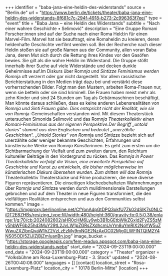 +++
identifier = "baba-jana-eine-heldin-des-widerstands"
source = "Berlin.de"
url = "https://www.berlin.de/tickets/theater/baba-jana-eine-heldin-des-widerstands-8f681c7c-294f-4918-b273-2c996363f7ee/"
type = "event"
title = "Baba Jana ‒ eine Heldin des Widerstands"
subtitle = "Nach einer wahren Geschichte • Selimović"
description = "Eine Gruppe Romani Forscher:innen sind auf der Suche nach einer Roma Held:in für einen Marvel-Film. Marvel hat sie beauftragt, eine Romaheldin zu kreieren, deren heldenhafte Geschichte verfilmt werden soll. Bei der Recherche nach dieser Heldin stoßen sie auf große Namen aus der Community, allen voran Baba Jana, deren Mut sich durch die Rettung ihres Kindes vor den Gasöfen bewies. Sie gilt als die wahre Heldin im Widerstand. Die Gruppe stößt innerhalb ihrer Suche auf viele Widerstände und decken dunkle Geheimnisse auf.Im Diskurs über Rom*nja und Sintizze Feminismus werden Rom*nja oft verzerrt oder gar nicht dargestellt. Vor allem rassistische Berichterstattung in den Medien trägt dazu bei und verstärkt diese vorherrschenden Bilder. Folgt man den Mustern, arbeiten Roma-Frauen nur, wenn sie betteln oder sie sind kriminell. Die Frauen haben meist mehr als zehn Kinder und sind 24 Stunden am Tag als Gebärmaschinen beschäftigt. Man könnte daraus schließen, dass es keine anderen Lebensrealitäten von Rom*nja und Sinti Frauen gäbe. Dies entspricht nicht der Realität, wie sie von Rom*nja-Gemeinschaften verstanden wird. Mit diesem Theaterstück untersuchen Simonida Selimović und das Rom*nja Theaterkollektiv einen Romani-Feminismus aus der eigenen Perspektive.Der Begriff „untold stories“ stammt aus dem Englischen und bedeutet „unerzählte Geschichten“. „Untold Stories“ von Rom*nja und Sintizze bezieht sich auf unerzählte oder weniger bekannte Geschichten, Erfahrungen und künstlerische Werke von Rom*nja Künstler*innen. Es geht zum ersten um die Sichtbarmachung der Vielfalt und zum zweiten darum, den Reichtum kultureller Beiträge in den Vordergrund zu rücken. Das Rom*nja in Power Theaterkollektiv verfolgt die Vision, eine erweiterte Perspektive auf Geschichte und Kunst zu entwickeln, die bisher möglicherweise im künstlerischen Diskurs übersehen wurden. Zum dritten will das Rom*nja Theaterkollektiv Theaterstücke und Filme produzieren, die neue diverse Figuren repräsentieren. Die einseitigen klischeebehafteten Wahrnehmungen über Rom*nja und Sinti*zze werden durch mulidimensionale Darstellungen gebrochen und auf dem Theater in neue Figuren transformiert, die den vielfältigen Realitäten entsprechen und aus den Communities selbst kommen."
image = "https://imgproxy.berlinonline.net/CfYonAdpGtDPQ3okfU7Zk02dSIK7s0NLCiDT2E8ZHBs/resizing_type:fill/width:480/height:360/gravity:fp:0.5:0.38/enlarge:1/q:70/cb:2024082602/aHR0cHM6Ly9wb3B1bGEtbWlkZGxld2FyZS5zMy5hbWF6b25hd3MuY29tL2JvLW1pZGRsZXdhcmUvYm8uYmRlX2NoYW5uZWwuZXZlbnQvaW1hZ2VzLzEzMy9mNGE2NzAxOC02Mjg0LWFlNTQtM2Y4NS05ODI5ZjJlZjBjZmIuanBn.jpg"
image_bucket = "https://storage.googleapis.com/fem-readup.appspot.com/baba-jana-eine-heldin-des-widerstands.webp"
start_date = "2024-09-23T19:00:00.000"
end_date = "2024-09-23T19:00:00.000"
category = "Theater"
organizer = "Volksbühne am  Rosa-Luxemburg-Platz - 3. Stock"
updated = "2024-08-26T00:40:08.000"
languages = []
[contact]
location_street = "Rosa-Luxemburg-Platz"
location_city = " 10178 Berlin-Mitte"
[location]
+++
